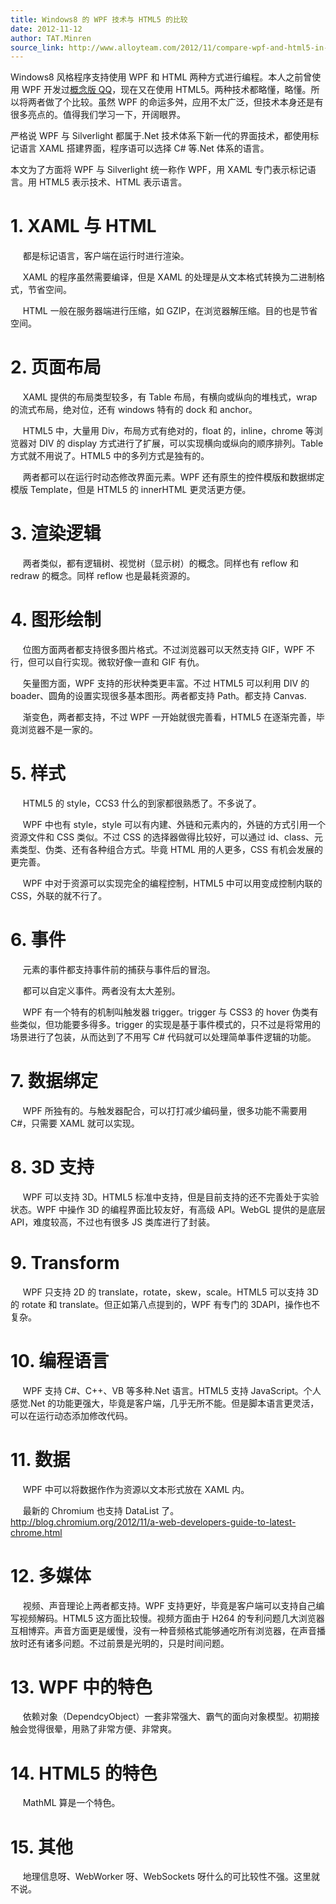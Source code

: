 ```yaml
---
title: Windows8 的 WPF 技术与 HTML5 的比较
date: 2012-11-12
author: TAT.Minren
source_link: http://www.alloyteam.com/2012/11/compare-wpf-and-html5-in-windows8-development/
---
```


<!-- {% raw %} - for jekyll -->

Windows8 风格程序支持使用 WPF 和 HTML 两种方式进行编程。本人之前曾使用 WPF 开发过[概念版 QQ](http://im.qq.com/qq/gainian/ "概念版 QQ")，现在又在使用 HTML5。两种技术都略懂，略懂。所以将两者做了个比较。虽然 WPF 的命运多舛，应用不太广泛，但技术本身还是有很多亮点的。值得我们学习一下，开阔眼界。

严格说 WPF 与 Silverlight 都属于.Net 技术体系下新一代的界面技术，都使用标记语言 XAML 搭建界面，程序语可以选择 C# 等.Net 体系的语言。

本文为了方面将 WPF 与 Silverlight 统一称作 WPF，用 XAML 专门表示标记语言。用 HTML5 表示技术、HTML 表示语言。

# 1. XAML 与 HTML

     都是标记语言，客户端在运行时进行渲染。

     XAML 的程序虽然需要编译，但是 XAML 的处理是从文本格式转换为二进制格式，节省空间。

     HTML 一般在服务器端进行压缩，如 GZIP，在浏览器解压缩。目的也是节省空间。

# 2. 页面布局

     XAML 提供的布局类型较多，有 Table 布局，有横向或纵向的堆栈式，wrap 的流式布局，绝对位，还有 windows 特有的 dock 和 anchor。

     HTML5 中，大量用 Div，布局方式有绝对的，float 的，inline，chrome 等浏览器对 DIV 的 display 方式进行了扩展，可以实现横向或纵向的顺序排列。Table 方式就不用说了。HTML5 中的多列方式是独有的。

     两者都可以在运行时动态修改界面元素。WPF 还有原生的控件模版和数据绑定模版 Template，但是 HTML5 的 innerHTML 更灵活更方便。

# 3. 渲染逻辑

     两者类似，都有逻辑树、视觉树（显示树）的概念。同样也有 reflow 和 redraw 的概念。同样 reflow 也是最耗资源的。

# 4. 图形绘制

     位图方面两者都支持很多图片格式。不过浏览器可以天然支持 GIF，WPF 不行，但可以自行实现。微软好像一直和 GIF 有仇。

     矢量图方面，WPF 支持的形状种类更丰富。不过 HTML5 可以利用 DIV 的 boader、圆角的设置实现很多基本图形。两者都支持 Path。都支持 Canvas.

     渐变色，两者都支持，不过 WPF 一开始就很完善看，HTML5 在逐渐完善，毕竟浏览器不是一家的。

# 5. 样式

     HTML5 的 style，CCS3 什么的到家都很熟悉了。不多说了。

     WPF 中也有 style，style 可以有内建、外链和元素内的，外链的方式引用一个资源文件和 CSS 类似。不过 CSS 的选择器做得比较好，可以通过 id、class、元素类型、伪类、还有各种组合方式。毕竟 HTML 用的人更多，CSS 有机会发展的更完善。

     WPF 中对于资源可以实现完全的编程控制，HTML5 中可以用变成控制内联的 CSS，外联的就不行了。

# 6. 事件

     元素的事件都支持事件前的捕获与事件后的冒泡。

     都可以自定义事件。两者没有太大差别。

     WPF 有一个特有的机制叫触发器 trigger。trigger 与 CSS3 的 hover 伪类有些类似，但功能要多得多。trigger 的实现是基于事件模式的，只不过是将常用的场景进行了包装，从而达到了不用写 C# 代码就可以处理简单事件逻辑的功能。

# 7. 数据绑定

     WPF 所独有的。与触发器配合，可以打打减少编码量，很多功能不需要用 C#，只需要 XAML 就可以实现。

# 8. 3D 支持

     WPF 可以支持 3D。HTML5 标准中支持，但是目前支持的还不完善处于实验状态。WPF 中操作 3D 的编程界面比较友好，有高级 API。WebGL 提供的是底层 API，难度较高，不过也有很多 JS 类库进行了封装。

# 9. Transform

     WPF 只支持 2D 的 translate，rotate，skew，scale。HTML5 可以支持 3D 的 rotate 和 translate。但正如第八点提到的，WPF 有专门的 3DAPI，操作也不复杂。

# 10. 编程语言

     WPF 支持 C#、C++、VB 等多种.Net 语言。HTML5 支持 JavaScript。个人感觉.Net 的功能更强大，毕竟是客户端，几乎无所不能。但是脚本语言更灵活，可以在运行动态添加修改代码。

# 11. 数据

     WPF 中可以将数据作作为资源以文本形式放在 XAML 内。

     最新的 Chromium 也支持 DataList 了。<http://blog.chromium.org/2012/11/a-web-developers-guide-to-latest-chrome.html>

# 12. 多媒体

     视频、声音理论上两者都支持。WPF 支持更好，毕竟是客户端可以支持自己编写视频解码。HTML5 这方面比较慢。视频方面由于 H264 的专利问题几大浏览器互相博弈。声音方面更是缓慢，没有一种音频格式能够通吃所有浏览器，在声音播放时还有诸多问题。不过前景是光明的，只是时间问题。

# 13. WPF 中的特色

     依赖对象（DependcyObject）一套非常强大、霸气的面向对象模型。初期接触会觉得很晕，用熟了非常方便、非常爽。

# 14. HTML5 的特色

     MathML 算是一个特色。

# 15. 其他

     地理信息呀、WebWorker 呀、WebSockets 呀什么的可比较性不强。这里就不说。


<!-- {% endraw %} - for jekyll -->